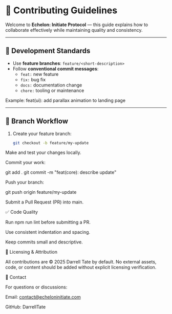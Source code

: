 # 🤝 Contributing Guidelines

Welcome to **Echelon: Initiate Protocol** — this guide explains how to collaborate effectively while maintaining quality and consistency.

---

## 🔧 Development Standards
- Use **feature branches**: `feature/<short-description>`
- Follow **conventional commit messages**:
  - `feat:` new feature  
  - `fix:` bug fix  
  - `docs:` documentation change  
  - `chore:` tooling or maintenance

Example:
feat(ui): add parallax animation to landing page


---

## 🧱 Branch Workflow

1. Create your feature branch:
   ```bash
   git checkout -b feature/my-update


Make and test your changes locally.

Commit your work:

git add .
git commit -m "feat(core): describe update"


Push your branch:

git push origin feature/my-update


Submit a Pull Request (PR) into main.

✅ Code Quality

Run npm run lint before submitting a PR.

Use consistent indentation and spacing.

Keep commits small and descriptive.

📄 Licensing & Attribution

All contributions are © 2025 Darrell Tate by default.
No external assets, code, or content should be added without explicit licensing verification.

💬 Contact

For questions or discussions:

Email: contact@echeloninitiate.com

GitHub: DarrellTate
